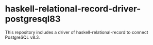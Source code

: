 haskell-relational-record-driver-postgresql83
===============================================

This repository includes a driver of haskell-relational-record to connect PostgreSQL v8.3.
